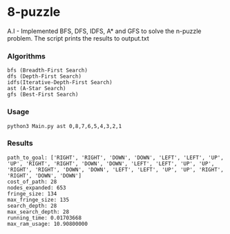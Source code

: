 # 8-puzzle

A.I - Implemented BFS, DFS, IDFS, A* and GFS to solve the n-puzzle problem. The script prints the results to output.txt

### Algorithms
```
bfs (Breadth-First Search)
dfs (Depth-First Search)
idfs(Iterative-Depth-First Search)
ast (A-Star Search)
gfs (Best-First Search)
```
### Usage
```
python3 Main.py ast 0,8,7,6,5,4,3,2,1
```
### Results
```
path_to_goal: ['RIGHT', 'RIGHT', 'DOWN', 'DOWN', 'LEFT', 'LEFT', 'UP', 'UP', 'RIGHT', 'RIGHT', 'DOWN', 'DOWN', 'LEFT', 'LEFT', 'UP', 'UP', 'RIGHT', 'RIGHT', 'DOWN', 'DOWN', 'LEFT', 'LEFT', 'UP', 'UP', 'RIGHT', 'RIGHT', 'DOWN', 'DOWN']
cost_of_path: 28
nodes_expanded: 653
fringe_size: 134
max_fringe_size: 135
search_depth: 28
max_search_depth: 28
running_time: 0.01703668
max_ram_usage: 10.90800000
```

